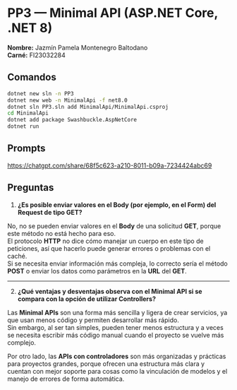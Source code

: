 # PP3 — Minimal API (ASP.NET Core, .NET 8)

**Nombre:** Jazmín Pamela Montenegro Baltodano  
**Carné:** FI23032284

## Comandos
```bash
dotnet new sln -n PP3
dotnet new web -n MinimalApi -f net8.0
dotnet sln PP3.sln add MinimalApi/MinimalApi.csproj
cd MinimalApi
dotnet add package Swashbuckle.AspNetCore
dotnet run
```

## Prompts

https://chatgpt.com/share/68f5c623-a210-8011-b09a-7234424abc69

## Preguntas

1) **¿Es posible enviar valores en el Body (por ejemplo, en el Form) del Request de tipo GET?**

No, no se pueden enviar valores en el **Body** de una solicitud **GET**, porque este método no está hecho para eso.  
El protocolo **HTTP** no dice cómo manejar un cuerpo en este tipo de peticiones, así que hacerlo puede generar errores o problemas con el caché.  
Si se necesita enviar información más compleja, lo correcto sería el método **POST** o enviar los datos como parámetros en la **URL** del **GET**.  


---

2) **¿Qué ventajas y desventajas observa con el Minimal API si se compara con la opción de utilizar Controllers?**

Las **Minimal APIs** son una forma más sencilla y ligera de crear servicios, ya que usan menos código y permiten desarrollar más rápido.  
Sin embargo, al ser tan simples, pueden tener menos estructura y a veces se necesita escribir más código manual cuando el proyecto se vuelve más complejo.  

Por otro lado, las **APIs con controladores** son más organizadas y prácticas para proyectos grandes, porque ofrecen una estructura más clara y cuentan con mejor soporte para cosas como la vinculación de modelos y el manejo de errores de forma automática.  

